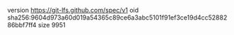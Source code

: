 version https://git-lfs.github.com/spec/v1
oid sha256:9604d973a60d019a54365c89ce6a3abc5101f91ef3ce19d4cc5288286bbf7ff4
size 9951
